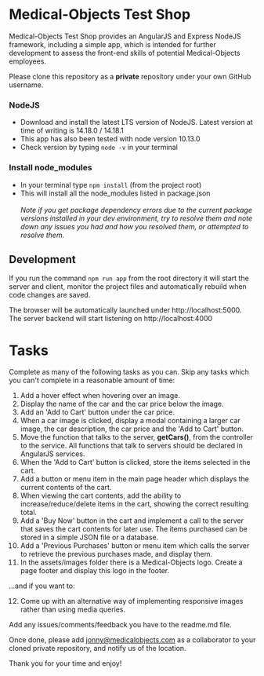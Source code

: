 # Medical-Objects Test Shop

Medical-Objects Test Shop provides an AngularJS and Express NodeJS framework, including a simple app, which is intended for further 
development to assess the front-end skills of potential Medical-Objects employees.

Please clone this repository as a **private** repository under your own GitHub username.

### NodeJS

* Download and install the latest LTS version of NodeJS. Latest version at time of writing is 14.18.0 / 14.18.1
* This app has also been tested with node version 10.13.0
* Check version by typing `node -v` in your terminal

### Install node_modules

* In your terminal type `npm install` (from the project root)
* This will install all the node_modules listed in package.json<br><br>
<i>Note if you get package dependency errors due to the current package versions installed in your dev environment, try to resolve them and note down any issues you had and how you resolved them, or attempted to resolve them.</i>

## Development

If you run the command `npm run app` from the root directory it will start the server and client, monitor the project
files and automatically rebuild when code changes are saved.

The browser will be automatically launched under http://localhost:5000. The server backend will start listening on http://localhost:4000

# Tasks

Complete as many of the following tasks as you can. Skip any tasks which you can't complete in a reasonable amount of time:

1. Add a hover effect when hovering over an image.
2. Display the name of the car and the car price below the image.
3. Add an 'Add to Cart' button under the car price.
4. When a car image is clicked, display a modal containing a larger car image, the car description, the car price and the 'Add to Cart' button.
5. Move the function that talks to the server, **getCars()**, from the controller to the service. All functions that talk to servers should be declared in AngularJS services.
6. When the 'Add to Cart' button is clicked, store the items selected in the cart.
7. Add a button or menu item in the main page header which displays the current contents of the cart.
8. When viewing the cart contents, add the ability to increase/reduce/delete items in the cart, showing the correct resulting total.
9. Add a 'Buy Now' button in the cart and implement a call to the server that saves the cart contents for later use. The items purchased can be stored in a simple JSON file or a database.
10. Add a 'Previous Purchases' button or menu item which calls the server to retrieve the previous purchases made, and display them.
11. In the assets/images folder there is a Medical-Objects logo. Create a page footer and display this logo in the footer.

...and if you want to:

12. Come up with an alternative way of implementing responsive images rather than using media queries.

Add any issues/comments/feedback you have to the readme.md file.

Once done, please add jonny@medicalobjects.com as a collaborator to your cloned private repository, and notify us of the location.

Thank you for your time and enjoy!






